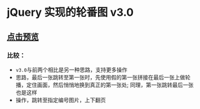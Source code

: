 # jQuery 实现的轮番图 v3.0

## [点击预览](http://www.diqiuxin.top/CodeProduction/Carousel-JQ3.0/index.html)

### 比较：

- ```v3.0```与前两个相比是另一种思路，支持更多操作
- 思路，最后一张跳转至第一张时，先使用假的第一张拼接在最后一张上做轮播，定住画面，然后悄悄地换到真正的第一张处; 同理，第一张跳转最后一张也是这样
- 操作，跳转至指定编号图片，上下翻页